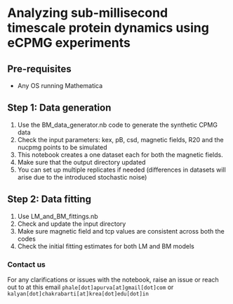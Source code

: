 # Analyzing sub-millisecond timescale protein dynamics using eCPMG experiments

## Pre-requisites
* Any OS running Mathematica

## Step 1: Data generation
1. Use the BM_data_generator.nb code to generate the synthetic CPMG data 
2. Check the input parameters: kex, pB, csd, magnetic fields, R20 and the nucpmg points to be simulated
3. This notebook creates a one dataset each for both the magnetic fields.
4. Make sure that the output directory updated
5. You can set up multiple replicates if needed (differences in datasets will arise due to the introduced stochastic noise)


## Step 2: Data fitting
1. Use LM_and_BM_fittings.nb
2. Check and update the input directory 
2. Make sure magnetic field and tcp values are consistent across both the codes
3. Check the initial fitting estimates for both LM and BM models

### Contact us
For any clarifications or issues with the notebook, raise an issue or reach out to at this email 
`phale[dot]apurva[at]gmail[dot]com` or `kalyan[dot]chakrabarti[at]krea[dot]edu[dot]in`